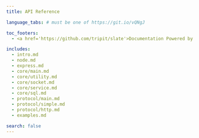 ```yaml
---
title: API Reference

language_tabs: # must be one of https://git.io/vQNgJ

toc_footers:
  - <a href='https://github.com/tripit/slate'>Documentation Powered by Slate</a>

includes:
  - intro.md
  - node.md
  - express.md
  - core/main.md
  - core/utility.md
  - core/socket.md
  - core/service.md
  - core/sql.md
  - protocol/main.md
  - protocol/simple.md
  - protocol/http.md
  - examples.md

search: false
---
```


